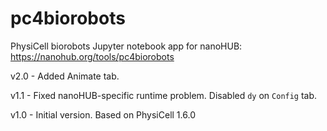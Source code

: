 # pc4biorobots
PhysiCell biorobots Jupyter notebook app for nanoHUB: https://nanohub.org/tools/pc4biorobots

v2.0 - Added Animate tab.

v1.1 - Fixed nanoHUB-specific runtime problem. Disabled `dy` on `Config` tab.

v1.0 - Initial version. Based on PhysiCell 1.6.0
